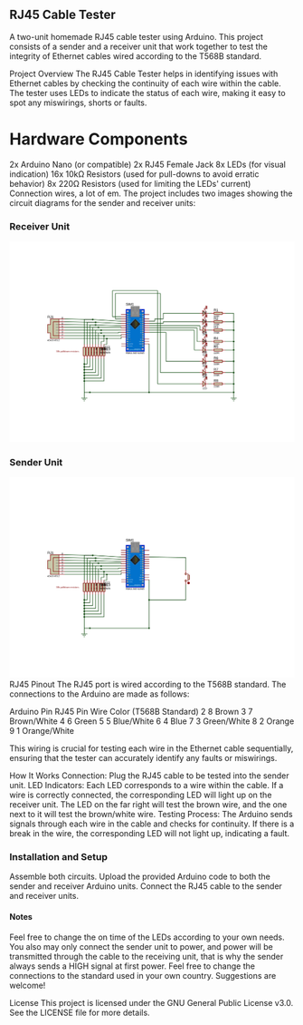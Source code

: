 ## RJ45 Cable Tester
A two-unit homemade RJ45 cable tester using Arduino. This project consists of a sender and a receiver unit that work together to test the integrity of Ethernet cables wired according to the T568B standard.

Project Overview
The RJ45 Cable Tester helps in identifying issues with Ethernet cables by checking the continuity of each wire within the cable. The tester uses LEDs to indicate the status of each wire, making it easy to spot any miswirings, shorts or faults.

# Hardware Components
2x Arduino Nano (or compatible)
2x RJ45 Female Jack
8x LEDs (for visual indication)
16x 10kΩ Resistors (used for pull-downs to avoid erratic behavior)
8x 220Ω Resistors (used for limiting the LEDs' current)
Connection wires, a lot of em.
The project includes two images showing the circuit diagrams for the sender and receiver units:

### Receiver Unit
![Receiver Circuit Diagram](images/receiver_diagram.svg)

### Sender Unit
![Sender Circuit Diagram](images/sender_diagram.svg)
RJ45 Pinout
The RJ45 port is wired according to the T568B standard. The connections to the Arduino are made as follows:

Arduino Pin      RJ45 Pin	    Wire Color (T568B Standard)
2	                  8	        Brown
3                   7        	Brown/White
4                   6	        Green
5                  	5         Blue/White
6                  	4        	Blue
7                  	3        	Green/White
8                  	2        	Orange
9                  	1        	Orange/White


This wiring is crucial for testing each wire in the Ethernet cable sequentially, ensuring that the tester can accurately identify any faults or miswirings.

How It Works
Connection: Plug the RJ45 cable to be tested into the sender unit.
LED Indicators: Each LED corresponds to a wire within the cable. If a wire is correctly connected, the corresponding LED will light up on the receiver unit.
The LED on the far right will test the brown wire, and the one next to it will test the brown/white wire.
Testing Process: The Arduino sends signals through each wire in the cable and checks for continuity. If there is a break in the wire, the corresponding LED will not light up, indicating a fault.
### Installation and Setup
Assemble both circuits.
Upload the provided Arduino code to both the sender and receiver Arduino units.
Connect the RJ45 cable to the sender and receiver units.
#### Notes
Feel free to change the on time of the LEDs according to your own needs.
You also may only connect the sender unit to power, and power will be transmitted through the cable to the receiving unit, that is why the sender always sends a HIGH signal at first power.
Feel free to change the connections to the standard used in your own country.
Suggestions are welcome!

License
This project is licensed under the GNU General Public License v3.0. See the LICENSE file for more details.
